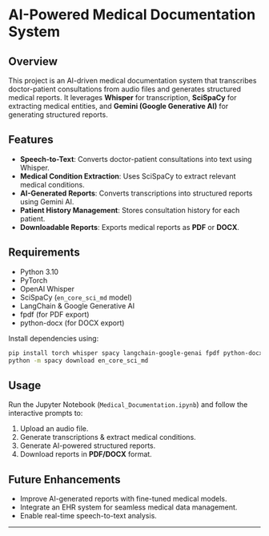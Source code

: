 # AI-Powered Medical Documentation System

## Overview
This project is an AI-driven medical documentation system that transcribes doctor-patient consultations from audio files and generates structured medical reports. It leverages **Whisper** for transcription, **SciSpaCy** for extracting medical entities, and **Gemini (Google Generative AI)** for generating structured reports.

## Features
- **Speech-to-Text**: Converts doctor-patient consultations into text using Whisper.
- **Medical Condition Extraction**: Uses SciSpaCy to extract relevant medical conditions.
- **AI-Generated Reports**: Converts transcriptions into structured reports using Gemini AI.
- **Patient History Management**: Stores consultation history for each patient.
- **Downloadable Reports**: Exports medical reports as **PDF** or **DOCX**.

## Requirements
- Python 3.10
- PyTorch
- OpenAI Whisper
- SciSpaCy (`en_core_sci_md` model)
- LangChain & Google Generative AI
- fpdf (for PDF export)
- python-docx (for DOCX export)

Install dependencies using:
```bash
pip install torch whisper spacy langchain-google-genai fpdf python-docx
python -m spacy download en_core_sci_md
```

## Usage
Run the Jupyter Notebook (`Medical_Documentation.ipynb`) and follow the interactive prompts to:
1. Upload an audio file.
2. Generate transcriptions & extract medical conditions.
3. Generate AI-powered structured reports.
4. Download reports in **PDF/DOCX** format.

## Future Enhancements
- Improve AI-generated reports with fine-tuned medical models.
- Integrate an EHR system for seamless medical data management.
- Enable real-time speech-to-text analysis.

---



